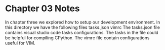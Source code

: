 # Chapter 03 Notes
In chapter three we explored how to setup our development environment.
In this directory we have the following files
tasks.json
vimrc
The tasks.json file contains visual studio code tasks configurations.
The tasks in the file could be helpful for compiling CPython.
The vimrc file contain configurations useful for VIM.
